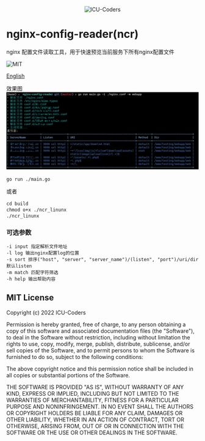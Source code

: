 
 <p align="center" >
   <img src="https://raw.githubusercontent.com/ICU-Coders/IconLib/master/icon.jpg" alt="ICU-Coders" title="ICU-Coders">
 </p>

# nginx-config-reader(ncr)

nginx 配置文件读取工具，用于快速预览当前服务下所有nginx配置文件

![MIT](https://img.shields.io/badge/License-MIT-blue.svg?style=flat)

[English](./README_EN.md)

效果图
![example](./example.jpg)


```shell
go run ./main.go
```
或者
```shell
cd build 
chmod o+x ./ncr_linunx
./ncr_linunx
```
### 可选参数
```
-i input 指定解析文件地址 
-l log 输出nginx配置log的位置
-s sort 排序("host", "server", "server_name")/(listen", "port")/uri/dir 默认listen
-m match 匹配字符筛选
-h help 输出帮助内容
```

## MIT License

Copyright (c) 2022 ICU-Coders

Permission is hereby granted, free of charge, to any person obtaining a copy
of this software and associated documentation files (the "Software"), to deal
in the Software without restriction, including without limitation the rights
to use, copy, modify, merge, publish, distribute, sublicense, and/or sell
copies of the Software, and to permit persons to whom the Software is
furnished to do so, subject to the following conditions:

The above copyright notice and this permission notice shall be included in all
copies or substantial portions of the Software.

THE SOFTWARE IS PROVIDED "AS IS", WITHOUT WARRANTY OF ANY KIND, EXPRESS OR
IMPLIED, INCLUDING BUT NOT LIMITED TO THE WARRANTIES OF MERCHANTABILITY,
FITNESS FOR A PARTICULAR PURPOSE AND NONINFRINGEMENT. IN NO EVENT SHALL THE
AUTHORS OR COPYRIGHT HOLDERS BE LIABLE FOR ANY CLAIM, DAMAGES OR OTHER
LIABILITY, WHETHER IN AN ACTION OF CONTRACT, TORT OR OTHERWISE, ARISING FROM,
OUT OF OR IN CONNECTION WITH THE SOFTWARE OR THE USE OR OTHER DEALINGS IN THE
SOFTWARE.